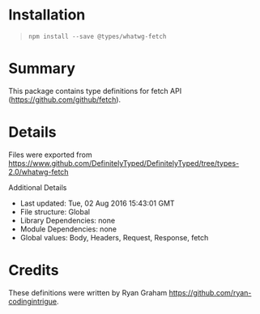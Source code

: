 # Installation
> `npm install --save @types/whatwg-fetch`

# Summary
This package contains type definitions for fetch API (https://github.com/github/fetch).

# Details
Files were exported from https://www.github.com/DefinitelyTyped/DefinitelyTyped/tree/types-2.0/whatwg-fetch

Additional Details
 * Last updated: Tue, 02 Aug 2016 15:43:01 GMT
 * File structure: Global
 * Library Dependencies: none
 * Module Dependencies: none
 * Global values: Body, Headers, Request, Response, fetch

# Credits
These definitions were written by Ryan Graham <https://github.com/ryan-codingintrigue>.
